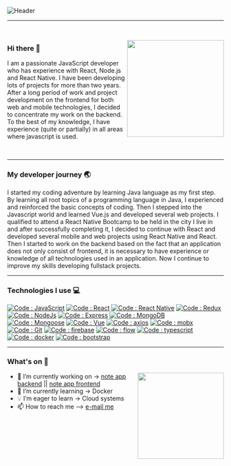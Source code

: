 ![Header](https://github.com/shoki61/shoki61/blob/main/developer.png "Header")

---

<br>
<p>
  <a><img width="225" align='right' src="https://github.com/shoki61/shoki61/blob/main/computer.jpg"></a>
</p>

### Hi there 👋

<p>
  I am a passionate JavaScript developer who has experience with React, Node.js and React Native. I have been developing lots of projects for more than two years. After     a long period of work and project development on the frontend for both web and mobile technologies, I decided to concentrate my work on the backend. To the best of my knowledge, I have experience (quite or partially) in all areas where javascript is used.
</p>
<br>

---

### My developer journey :earth_asia:

I started my coding adventure by learning Java language as my first step. By learning all root topics of a programming language in Java, I experienced and reinforced the basic concepts of coding. Then I stepped into the Javascript world and learned Vue.js and developed several web projects. I qualified to attend a React Native Bootcamp to be held in the city I live in and after successfully completing it, I decided to continue with React and developed several mobile and web projects using React Native and React. Then I started to work on the backend based on the fact that an application does not only consist of frontend, it is necessary to have experience or knowledge of all technologies used in an application. Now I continue to improve my skills developing fullstack projects.

---

### Technologies I use 💻

[![Code : JavaScript](https://img.shields.io/badge/JavaScript-blue?style=flat-square&logo=javascript&logoColor=yellow&style=flat-square)](https://developer.mozilla.org/)
[![Code : React](https://img.shields.io/badge/React-blue?style=flat-square&logo=react&logoColor=white&style=flat-square)](https://reactjs.org/)
[![Code : React Native](https://img.shields.io/badge/React_Native-blue?style=flat-square&logo=react&logoColor=white&style=flat-square)](https://reactjs.org/)
[![Code : Redux](https://img.shields.io/badge/Redux-blue?style=flat-square&logo=redux&logoColor=white&style=flat-square)](https://reactjs.org/)
[![Code : NodeJs](https://img.shields.io/badge/Node.js-blue?style=flat-square&logo=node.js&logoColor=yellow&style=flat-square)](https://reactjs.org/)
[![Code : Express](https://img.shields.io/badge/Express-blue?style=flat-square&logo=express&logoColor=white&style=flat-square)](https://reactjs.org/)
[![Code : MongoDB](https://img.shields.io/badge/MongoDB-blue?style=flat-square&logo=mongodb&logoColor=white&style=flat-square)](https://reactjs.org/)
[![Code : Mongoose](https://img.shields.io/badge/Mongoose-blue?style=flat-square&logo=mongoosejs&logoColor=white&style=flat-square)](https://reactjs.org/)
[![Code : Vue](https://img.shields.io/badge/Vue-blue?style=flat-square&logo=vue.js&logoColor=white&style=flat-square)](https://reactjs.org/)
[![Code : axios](https://img.shields.io/badge/Axios-blue?style=flat-square&logo=axios&logoColor=white&style=flat-square)](https://reactjs.org/)
[![Code : mobx](https://img.shields.io/badge/Mobx-blue?style=flat-square&logo=mobx&logoColor=white&style=flat-square)](https://reactjs.org/)
[![Code : Git](https://img.shields.io/badge/Git-blue?style=flat-square&logo=git&logoColor=white&style=flat-square)](https://reactjs.org/)
[![Code : firebase](https://img.shields.io/badge/Firebase-blue?style=flat-square&logo=firebase&logoColor=white&style=flat-square)](https://reactjs.org/)
[![Code : flow](https://img.shields.io/badge/Flow-blue?style=flat-square&logo=flow&logoColor=white&style=flat-square)](https://reactjs.org/)
[![Code : typescript](https://img.shields.io/badge/TypeScript-blue?style=flat-square&logo=typescript&logoColor=white&style=flat-square)](https://reactjs.org/)
[![Code : docker](https://img.shields.io/badge/Docker-blue?style=flat-square&logo=docker&logoColor=white&style=flat-square)](https://reactjs.org/)
[![Code : bootstrap](https://img.shields.io/badge/Bootstrap-blue?style=flat-square&logo=bootstrap&logoColor=white&style=flat-square)](https://reactjs.org/)

---

### What's on :loudspeaker:

<p>
  <a><img width="200" align='right' src="https://github.com/shoki61/shoki61/blob/main/code.jpg"></a>
</p>


- 🔭 I’m currently working on ->  [note app backend](https://github.com/shoki61/note-app-backend) ||  [note app frontend](https://github.com/shoki61/note-app-frontend)
- 🌱 I’m currently learning ->   Docker
- 💡 I’m eager to learn ->  Cloud systems
- :mailbox: How to reach me --> <a href="mailto:sohrat6128@gmail.com">e-mail me</a>




